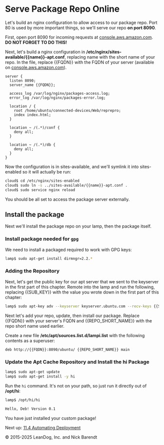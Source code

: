 # Serve Package Repo Online

Let's build an nginx configuration to allow access to our package repo. Port 80 is used by more important things, so we'll serve our repo **on port 8090**.

First, open port 8090 for incoming requests at [console.aws.amazon.com](https://console.aws.amazon.com).  **DO NOT FORGET TO DO THIS!**

Next, let's build a nginx configuration in **/etc/nginx/sites-available/{{name}}-apt.conf**, replacing name with the short name of your repo. In the file, replace {{FQDN}} with the FQDN of your server (available on [console.aws.amazon.com](https://console.aws.amazon.com)).

```
server {
  listen 8090;
  server_name {{FQDN}};

  access_log /var/log/nginx/packages-access.log;
  error_log /var/log/nginx/packages-error.log;

  location / {
    root /home/ubuntu/connected-devices/Web/reprepro;
    index index.html;
  }

  location ~ /(.*)/conf {
    deny all;
  }

  location ~ /(.*)/db {
    deny all;
  }
}
```

Now the configuration is in sites-available, and we'll symlink it into sites-enabled so it will actually be run:

```bash
cloud$ cd /etc/nginx/sites-enabled
cloud$ sudo ln -s ../sites-available/{{name}}-apt.conf .
cloud$ sudo service nginx reload
```

You should be all set to access the package server externally.


## Install the package

Next we'll install the package repo on your lamp, then the package itself. 

### Install package needed for `gpg`

We need to install a packaged required to work with GPG keys:

```bash
lamp$ sudo apt-get install dirmngr=2.2.*
```

### Adding the Repository

Next, let's get the public key for our apt server that we sent to the keyserver in the first part of this chapter. Remote into the lamp and run the following, replacing {{SUB_KEY}} with the value you wrote down in the first part of this chapter:

```bash
lamp$ sudo apt-key adv --keyserver keyserver.ubuntu.com --recv-keys {{SUB_KEY}}
```

Next let's add your repo, update, then install our package. Replace {{FQDN}} with your server's FQDN and {{REPO\_SHORT\_NAME}} with the repo short name used earlier.

Create a new file **/etc/apt/sources.list.d/lampi.list** with the following contents as a superuser:

```
deb http://{{FQDN}}:8090/ubuntu/ {{REPO_SHORT_NAME}} main
```

### Update the Apt Cache Repository and Install the **hi** Package

```bash
lamp$ sudo apt-get update
lamp$ sudo apt-get install -y hi
```

Run the `hi` command. It's not on your path, so just run it directly out of **/opt/hi**:

```bash
lamp$ /opt/hi/hi

Hello, Deb! Version 0.1
```

You have just installed your custom package!  

Next up: [11.4 Automating Deployment](../11.4_Automating_Deployment/README.md)

&copy; 2015-2025 LeanDog, Inc. and Nick Barendt
